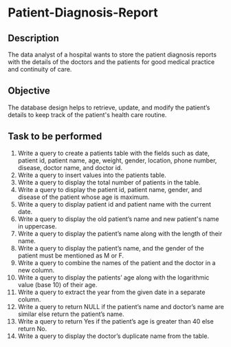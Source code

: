 # Patient-Diagnosis-Report

## Description
The data analyst of a hospital wants to store the patient diagnosis reports with the details of the doctors and the patients for good medical practice and continuity of care.

## Objective 
The database design helps to retrieve, update, and modify the patient’s details to keep track of the patient's health care routine.

## Task to be performed
1. Write a query to create a patients table with the fields such as date, patient id, patient name, age, weight, gender, location, phone number, disease, doctor name, and doctor id.
2. Write a query to insert values into the patients table.
3. Write a query to display the total number of patients in the table.
4. Write a query to display the patient id, patient name, gender, and disease of the patient whose age is maximum.
5. Write a query to display patient id and patient name with the current date.
6. Write a query to display the old patient’s name and new patient's name in uppercase.
7. Write a query to display the patient’s name along with the length of their name.
8. Write a query to display the patient’s name, and the gender of the patient must be mentioned as M or F.
9. Write a query to combine the names of the patient and the doctor in a new column. 
10. Write a query to display the patients’ age along with the logarithmic value (base 10) of their age.
11. Write a query to extract the year from the given date in a separate column.
12. Write a query to return NULL if the patient’s name and doctor’s name are similar else return the patient’s name.
13. Write a query to return Yes if the patient’s age is greater than 40 else return No.
14. Write a query to display the doctor’s duplicate name from the table.
